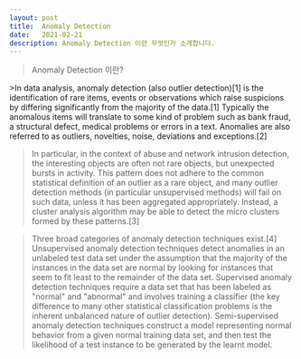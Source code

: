 ```yaml
---
layout: post
title:  Anomaly Detection
date:   2021-02-21
description: Anomaly Detection 이란 무엇인가 소개합니다.
---
```


<blockquote> Anomaly Detection 이란? </blockquote>
>In data analysis, anomaly detection (also outlier detection)[1] is the identification of rare items, events or observations which raise suspicions by differing significantly from the majority of the data.[1] Typically the anomalous items will translate to some kind of problem such as bank fraud, a structural defect, medical problems or errors in a text. Anomalies are also referred to as outliers, novelties, noise, deviations and exceptions.[2]

>In particular, in the context of abuse and network intrusion detection, the interesting objects are often not rare objects, but unexpected bursts in activity. This pattern does not adhere to the common statistical definition of an outlier as a rare object, and many outlier detection methods (in particular unsupervised methods) will fail on such data, unless it has been aggregated appropriately. Instead, a cluster analysis algorithm may be able to detect the micro clusters formed by these patterns.[3]

>Three broad categories of anomaly detection techniques exist.[4] Unsupervised anomaly detection techniques detect anomalies in an unlabeled test data set under the assumption that the majority of the instances in the data set are normal by looking for instances that seem to fit least to the remainder of the data set. Supervised anomaly detection techniques require a data set that has been labeled as "normal" and "abnormal" and involves training a classifier (the key difference to many other statistical classification problems is the inherent unbalanced nature of outlier detection). Semi-supervised anomaly detection techniques construct a model representing normal behavior from a given normal training data set, and then test the likelihood of a test instance to be generated by the learnt model.
